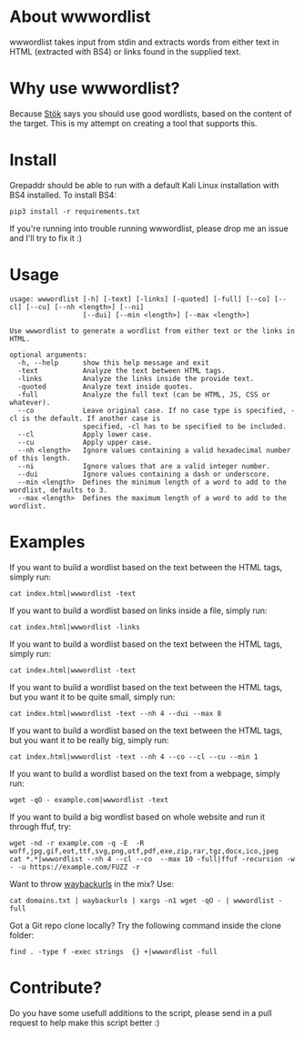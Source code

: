 # About wwwordlist
wwwordlist takes input from stdin and extracts words from either text in HTML (extracted with BS4) or links found in the supplied text.

# Why use wwwordlist?
Because [Stök](https://twitter.com/stokfredrik) says you should use good wordlists, based on the content of the target. This is my attempt on creating a tool that supports this.

# Install
Grepaddr should be able to run with a default Kali Linux installation with BS4 installed. To install BS4:
```
pip3 install -r requirements.txt
```
If you're running into trouble running wwwordlist, please drop me an issue and I'll try to fix it :)

# Usage
```
usage: wwwordlist [-h] [-text] [-links] [-quoted] [-full] [--co] [--cl] [--cu] [--nh <length>] [--ni]
                  [--dui] [--min <length>] [--max <length>]                                     
                                                                                                   
Use wwwordlist to generate a wordlist from either text or the links in HTML.                         

optional arguments:
  -h, --help      show this help message and exit
  -text           Analyze the text between HTML tags.
  -links          Analyze the links inside the provide text.
  -quoted         Analyze text inside quotes.
  -full           Analyze the full text (can be HTML, JS, CSS or whatever).
  --co            Leave original case. If no case type is specified, -cl is the default. If another case is
                  specified, -cl has to be specified to be included.
  --cl            Apply lower case.
  --cu            Apply upper case.
  --nh <length>   Ignore values containing a valid hexadecimal number of this length.
  --ni            Ignore values that are a valid integer number.
  --dui           Ignore values containing a dash or underscore.
  --min <length>  Defines the minimum length of a word to add to the wordlist, defaults to 3.
  --max <length>  Defines the maximum length of a word to add to the wordlist.
```

# Examples
If you want to build a wordlist based on the text between the HTML tags, simply run:
```
cat index.html|wwwordlist -text
```
If you want to build a wordlist based on links inside a file, simply run:
```
cat index.html|wwwordlist -links
```
If you want to build a wordlist based on the text between the HTML tags, simply run:
```
cat index.html|wwwordlist -text
```
If you want to build a wordlist based on the text between the HTML tags, but you want it to be quite small, simply run:
```
cat index.html|wwwordlist -text --nh 4 --dui --max 8
```
If you want to build a wordlist based on the text between the HTML tags, but you want it to be really big, simply run:
```
cat index.html|wwwordlist -text --nh 4 --co --cl --cu --min 1
```
If you want to build a wordlist based on the text from a webpage, simply run:
```
wget -qO - example.com|wwwordlist -text
```
If you want to build a big wordlist based on whole website and run it through ffuf, try:
```
wget -nd -r example.com -q -E  -R woff,jpg,gif,eot,ttf,svg,png,otf,pdf,exe,zip,rar,tgz,docx,ico,jpeg
cat *.*|wwwordlist --nh 4 --cl --co  --max 10 -full|ffuf -recursion -w - -u https://example.com/FUZZ -r
```
Want to throw [waybackurls](https://github.com/tomnomnom/waybackurls) in the mix? Use:
```
cat domains.txt | waybackurls | xargs -n1 wget -qO - | wwwordlist -full
```
Got a Git repo clone locally? Try the following command inside the clone folder:
```
find . -type f -exec strings  {} +|wwwordlist -full
```

# Contribute?
Do you have some usefull additions to the script, please send in a pull request to help make this script better :)
